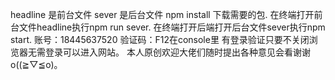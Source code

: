 headline 是前台文件
sever 是后台文件
npm install 下载需要的包.
在终端打开前台文件headline执行npm run sever.
在终端打开后端打开后台文件sever执行npm start.
账号：18445637520
验证码：F12在console里
有登录验证只要不关闭浏览器无需登录可以进入网站。
本人原创欢迎大佬们随时提出各种意见会看谢谢o((≧▽≦o)。
